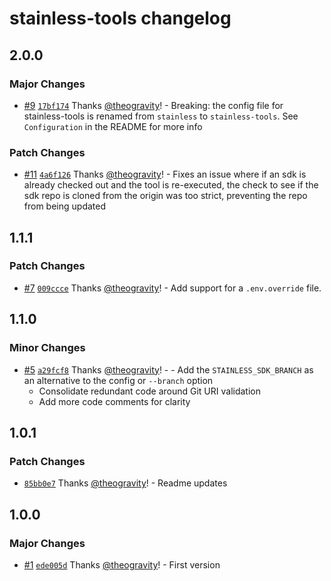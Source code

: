 # stainless-tools changelog

## 2.0.0

### Major Changes

- [#9](https://github.com/theogravity/stainless-tools/pull/9) [`17bf174`](https://github.com/theogravity/stainless-tools/commit/17bf174123ce79765a6315656065fce693edaa1e) Thanks [@theogravity](https://github.com/theogravity)! - Breaking: the config file for stainless-tools is renamed from `stainless` to `stainless-tools`. See `Configuration` in the README for more info

### Patch Changes

- [#11](https://github.com/theogravity/stainless-tools/pull/11) [`4a6f126`](https://github.com/theogravity/stainless-tools/commit/4a6f1265a0f4a6384c25151b6d3efcfe300c7cd8) Thanks [@theogravity](https://github.com/theogravity)! - Fixes an issue where if an sdk is already checked out and the tool is re-executed, the check to see if the sdk repo is cloned from the origin was too strict, preventing the repo from being updated

## 1.1.1

### Patch Changes

- [#7](https://github.com/theogravity/stainless-tools/pull/7) [`009ccce`](https://github.com/theogravity/stainless-tools/commit/009ccceb996ee3301d34a2faeab50cef03e55548) Thanks [@theogravity](https://github.com/theogravity)! - Add support for a `.env.override` file.

## 1.1.0

### Minor Changes

- [#5](https://github.com/theogravity/stainless-tools/pull/5) [`a29fcf8`](https://github.com/theogravity/stainless-tools/commit/a29fcf8ee30a24d10ba87a5dbcf23c00e32787ef) Thanks [@theogravity](https://github.com/theogravity)! - - Add the `STAINLESS_SDK_BRANCH` as an alternative to the config or `--branch` option
  - Consolidate redundant code around Git URI validation
  - Add more code comments for clarity

## 1.0.1

### Patch Changes

- [`85bb0e7`](https://github.com/theogravity/stainless-tools/commit/85bb0e796e6d844ab0d34b79e289f849721cb9bf) Thanks [@theogravity](https://github.com/theogravity)! - Readme updates

## 1.0.0

### Major Changes

- [#1](https://github.com/theogravity/stainless-tools/pull/1) [`ede005d`](https://github.com/theogravity/stainless-tools/commit/ede005d73869d312d75caf8e035726c27bf1115e) Thanks [@theogravity](https://github.com/theogravity)! - First version

